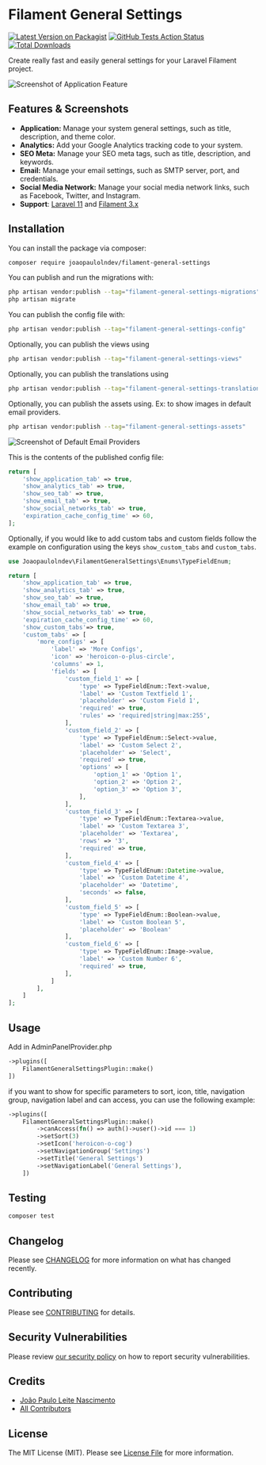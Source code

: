 # Filament General Settings

[![Latest Version on Packagist](https://img.shields.io/packagist/v/joaopaulolndev/filament-general-settings.svg?style=flat-square)](https://packagist.org/packages/joaopaulolndev/filament-general-settings)
[![GitHub Tests Action Status](https://img.shields.io/github/actions/workflow/status/joaopaulolndev/filament-general-settings/run-tests.yml?branch=main&label=tests&style=flat-square)](https://github.com/joaopaulolndev/filament-general-settings/actions?query=workflow%3Arun-tests+branch%3Amain)
[![Total Downloads](https://img.shields.io/packagist/dt/joaopaulolndev/filament-general-settings.svg?style=flat-square)](https://packagist.org/packages/joaopaulolndev/filament-general-settings)



Create really fast and easily general settings for your Laravel Filament project.

![Screenshot of Application Feature](https://raw.githubusercontent.com/joaopaulolndev/filament-general-settings/main/art/joaopaulolndev-filament-general-settings.jpg)

## Features & Screenshots

- **Application:** Manage your system general settings, such as title, description, and theme color.
- **Analytics:** Add your Google Analytics tracking code to your system.
- **SEO Meta:** Manage your SEO meta tags, such as title, description, and keywords.
- **Email:** Manage your email settings, such as SMTP server, port, and credentials.
- **Social Media Network:** Manage your social media network links, such as Facebook, Twitter, and Instagram.
- **Support**: [Laravel 11](https://laravel.com) and [Filament 3.x](https://filamentphp.com)

## Installation

You can install the package via composer:

```bash
composer require joaopaulolndev/filament-general-settings
```

You can publish and run the migrations with:

```bash
php artisan vendor:publish --tag="filament-general-settings-migrations"
php artisan migrate
```

You can publish the config file with:

```bash
php artisan vendor:publish --tag="filament-general-settings-config"
```

Optionally, you can publish the views using

```bash
php artisan vendor:publish --tag="filament-general-settings-views"
```

Optionally, you can publish the translations using

```bash
php artisan vendor:publish --tag="filament-general-settings-translations"
```

Optionally, you can publish the assets using. 
Ex: to show images in default email providers.
```bash
php artisan vendor:publish --tag="filament-general-settings-assets"
```

![Screenshot of Default Email Providers](https://raw.githubusercontent.com/joaopaulolndev/filament-general-settings/main/art/default_email_provider_images.png)


This is the contents of the published config file:

```php
return [
    'show_application_tab' => true,
    'show_analytics_tab' => true,
    'show_seo_tab' => true,
    'show_email_tab' => true,
    'show_social_networks_tab' => true,
    'expiration_cache_config_time' => 60,
];
```

Optionally, if you would like to add custom tabs and custom fields follow the example on configuration using the keys `show_custom_tabs` and `custom_tabs`.

```php
use Joaopaulolndev\FilamentGeneralSettings\Enums\TypeFieldEnum;

return [
    'show_application_tab' => true,
    'show_analytics_tab' => true,
    'show_seo_tab' => true,
    'show_email_tab' => true,
    'show_social_networks_tab' => true,
    'expiration_cache_config_time' => 60,
    'show_custom_tabs'=> true,
    'custom_tabs' => [
        'more_configs' => [
            'label' => 'More Configs',
            'icon' => 'heroicon-o-plus-circle',
            'columns' => 1,
            'fields' => [
                'custom_field_1' => [
                    'type' => TypeFieldEnum::Text->value,
                    'label' => 'Custom Textfield 1',
                    'placeholder' => 'Custom Field 1',
                    'required' => true,
                    'rules' => 'required|string|max:255',
                ],
                'custom_field_2' => [
                    'type' => TypeFieldEnum::Select->value,
                    'label' => 'Custom Select 2',
                    'placeholder' => 'Select',
                    'required' => true,
                    'options' => [
                        'option_1' => 'Option 1',
                        'option_2' => 'Option 2',
                        'option_3' => 'Option 3',
                    ],
                ],
                'custom_field_3' => [
                    'type' => TypeFieldEnum::Textarea->value,
                    'label' => 'Custom Textarea 3',
                    'placeholder' => 'Textarea',
                    'rows' => '3',
                    'required' => true,
                ],
                'custom_field_4' => [
                    'type' => TypeFieldEnum::Datetime->value,
                    'label' => 'Custom Datetime 4',
                    'placeholder' => 'Datetime',
                    'seconds' => false,
                ],
                'custom_field_5' => [
                    'type' => TypeFieldEnum::Boolean->value,
                    'label' => 'Custom Boolean 5',
                    'placeholder' => 'Boolean'
                ],
                'custom_field_6' => [
                    'type' => TypeFieldEnum::Image->value,
                    'label' => 'Custom Number 6',
                    'required' => true,
                ],
            ]
        ],
    ]
];
```

## Usage
Add in AdminPanelProvider.php
```php
->plugins([
    FilamentGeneralSettingsPlugin::make()
])
```
if you want to show for specific parameters to sort, icon, title, navigation group, navigation label and can access, you can use the following example:
```php
->plugins([
    FilamentGeneralSettingsPlugin::make()
        ->canAccess(fn() => auth()->user()->id === 1)
        ->setSort(3)
        ->setIcon('heroicon-o-cog')
        ->setNavigationGroup('Settings')
        ->setTitle('General Settings')
        ->setNavigationLabel('General Settings'),
    ])
```

## Testing

```bash
composer test
```

## Changelog

Please see [CHANGELOG](CHANGELOG.md) for more information on what has changed recently.

## Contributing

Please see [CONTRIBUTING](.github/CONTRIBUTING.md) for details.

## Security Vulnerabilities

Please review [our security policy](../../security/policy) on how to report security vulnerabilities.

## Credits

- [João Paulo Leite Nascimento](https://github.com/joaopaulolndev)
- [All Contributors](../../contributors)

## License

The MIT License (MIT). Please see [License File](LICENSE.md) for more information.
